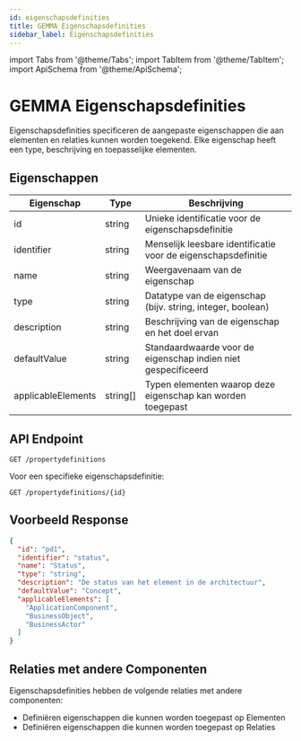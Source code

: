 ```yaml
---
id: eigenschapsdefinities
title: GEMMA Eigenschapsdefinities
sidebar_label: Eigenschapsdefinities
---
```


import Tabs from '@theme/Tabs';
import TabItem from '@theme/TabItem';
import ApiSchema from '@theme/ApiSchema';

# GEMMA Eigenschapsdefinities

Eigenschapsdefinities specificeren de aangepaste eigenschappen die aan elementen en relaties kunnen worden toegekend. Elke eigenschap heeft een type, beschrijving en toepasselijke elementen.

## Eigenschappen

| Eigenschap | Type | Beschrijving |
|------------|------|-------------|
| id | string | Unieke identificatie voor de eigenschapsdefinitie |
| identifier | string | Menselijk leesbare identificatie voor de eigenschapsdefinitie |
| name | string | Weergavenaam van de eigenschap |
| type | string | Datatype van de eigenschap (bijv. string, integer, boolean) |
| description | string | Beschrijving van de eigenschap en het doel ervan |
| defaultValue | string | Standaardwaarde voor de eigenschap indien niet gespecificeerd |
| applicableElements | string[] | Typen elementen waarop deze eigenschap kan worden toegepast |

## API Endpoint

```
GET /propertydefinitions
```

Voor een specifieke eigenschapsdefinitie:

```
GET /propertydefinitions/{id}
```

## Voorbeeld Response

```json
{
  "id": "pd1",
  "identifier": "status",
  "name": "Status",
  "type": "string",
  "description": "De status van het element in de architectuur",
  "defaultValue": "Concept",
  "applicableElements": [
    "ApplicationComponent",
    "BusinessObject",
    "BusinessActor"
  ]
}
```

## Relaties met andere Componenten

Eigenschapsdefinities hebben de volgende relaties met andere componenten:

- Definiëren eigenschappen die kunnen worden toegepast op Elementen
- Definiëren eigenschappen die kunnen worden toegepast op Relaties 